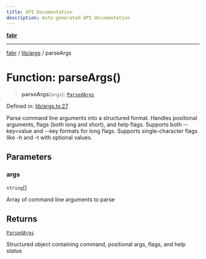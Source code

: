 ```yaml
---
title: API Documentation
description: Auto-generated API documentation
---
```


[**fabr**](../../../README.md)

***

[fabr](../../../README.md) / [lib/args](../README.md) / parseArgs

# Function: parseArgs()

> **parseArgs**(`args`): [`ParsedArgs`](../interfaces/ParsedArgs.md)

Defined in: [lib/args.ts:27](https://github.com/yashjawale/fabr/blob/main/src/lib/args.ts#L27)

Parse command line arguments into a structured format.
Handles positional arguments, flags (both long and short), and help flags.
Supports both --key=value and --key formats for long flags.
Supports single-character flags like -h and -t with optional values.

## Parameters

### args

`string`[]

Array of command line arguments to parse

## Returns

[`ParsedArgs`](../interfaces/ParsedArgs.md)

Structured object containing command, positional args, flags, and help status
